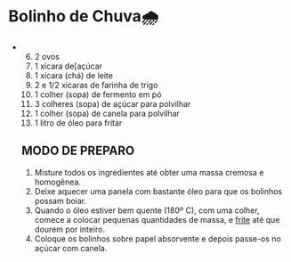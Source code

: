 # Bolinho de Chuva:cloud_with_rain:

- 6. 2 ovos
  2. 1 xícara de[açúcar
  3. 1 xícara (chá) de leite
  4. 2 e 1/2 xícaras de farinha de trigo
  5. 1 colher (sopa) de fermento em pó
  6. 3 colheres (sopa) de açúcar para polvilhar
  7. 1 colher (sopa) de canela para polvilhar
  8. 1 litro de óleo para fritar
  
  ## MODO DE PREPARO
  
  1. Misture todos os ingredientes até obter uma massa cremosa e homogênea.
  2. Deixe aquecer uma panela com bastante óleo para que os bolinhos possam boiar.
  3. Quando o óleo estiver bem quente (180º C), com uma colher, comece a colocar pequenas quantidades de massa, e [frite](https://blog.tudogostoso.com.br/dicas-de-cozinha/como-fazer/fritura-perfeita-truques/) até que dourem por inteiro.
  4. Coloque os bolinhos sobre papel absorvente e depois passe-os no açúcar com canela.

